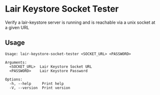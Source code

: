 # Lair Keystore Socket Tester

Verify a lair-keystore server is running and is reachable via a unix socket at a given URL

## Usage
```
Usage: lair-keystore-socket-tester <SOCKET_URL> <PASSWORD>

Arguments:
  <SOCKET_URL>  Lair Keystore Socket URL
  <PASSWORD>    Lair Keystore Password

Options:
  -h, --help     Print help
  -V, --version  Print version

```
